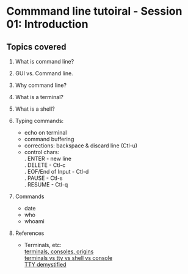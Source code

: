 # Commmand line tutoiral - Session 01: Introduction

## Topics covered
1. What is command line?
2. GUI vs. Command line.
3. Why command line?
4. What is a terminal?
5. What is a shell?
6. Typing commands:
	- echo on terminal  
	- command buffering  
	- corrections: backspace & discard line (Ctl-u)  
	- control chars:  
		. ENTER - new line  
		. DELETE - Ctl-c  
		. EOF/End of Input - Ctl-d  
		. PAUSE - Ctl-s  
		. RESUME - Ctl-q  
7. Commands
	- date
	- who
	- whoami

8. References
	- Terminals, etc:  
	[terminals, consoles, origins](https://www.baeldung.com/linux/terminal-shell-tty-vs-console)  
	[terminals vs tty vs shell vs console](https://unix.stackexchange.com/questions/4126/what-is-the-exact-difference-between-a-terminal-a-shell-a-tty-and-a-con)  
	[TTY demystified](http://www.linusakesson.net/programming/tty/)  
